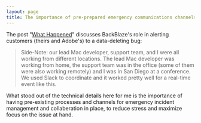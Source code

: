 ```yaml
--- 
layout: page
title: The importance of pre-prepared emergency communications channels
--- 
```


The post "[What Happened](https://www.backblaze.com/blog/adobe-creative-cloud-update-bug/)" discusses BackBlaze's role in alerting customers (theirs and Adobe's) to a data-deleting bug:

> Side-Note: our lead Mac developer, support team, and I were all working from different locations. The lead Mac developer was working from home, the support team was in the office (some of them were also working remotely) and I was in San Diego at a conference. We used Slack to coordinate and it worked pretty well for a real-time event like this.

What stood out of the technical details here for me is the importance of having pre-existing processes and channels for emergency incident management and collaberation in place, to reduce stress and maximize focus on the issue at hand.

